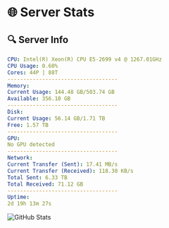 # 🌐 Server Stats
## 🔍 Server Info
```yaml
CPU: Intel(R) Xeon(R) CPU E5-2699 v4 @ 1267.01GHz
CPU Usage: 0.60%
Cores: 44P | 88T
-----------------------------------
Memory:
Current Usage: 144.48 GB/503.74 GB
Available: 356.10 GB
-----------------------------------
Disk:
Current Usage: 56.14 GB/1.71 TB
Free: 1.57 TB
-----------------------------------
GPU:
No GPU detected
-----------------------------------
Network:
Current Transfer (Sent): 17.41 MB/s
Current Transfer (Received): 118.30 KB/s
Total Sent: 6.33 TB
Total Received: 71.12 GB
-----------------------------------
Uptime:
2d 19h 13m 27s
```
![GitHub Stats](https://img.shields.io/badge/Updated-2025-03-10_16:36:16-blue)
